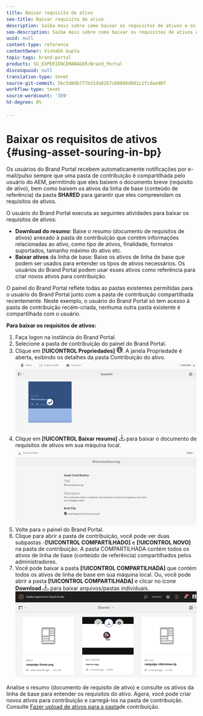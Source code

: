 ```yaml
---
title: Baixar requisito de ativo
seo-title: Baixar requisito de ativo
description: Saiba mais sobre como baixar os requisitos de ativos e os ativos básicos no Brand Portal.
seo-description: Saiba mais sobre como baixar os requisitos de ativos e os ativos básicos no Brand Portal.
uuid: null
content-type: reference
contentOwner: Vishabh Gupta
topic-tags: brand-portal
products: SG_EXPERIENCEMANAGER/Brand_Portal
discoiquuid: null
translation-type: tm+mt
source-git-commit: 5bc5d8db777b31da82b7c68896d881c1fcdaed8f
workflow-type: tm+mt
source-wordcount: '359'
ht-degree: 0%

---
```



# Baixar os requisitos de ativos {#using-asset-souring-in-bp}

Os usuários do Brand Portal recebem automaticamente notificações por e-mail/pulso sempre que uma pasta de contribuição é compartilhada pelo usuário do AEM, permitindo que eles baixem o documento breve (requisito de ativo), bem como baixem os ativos da linha de base (conteúdo de referência) da pasta **SHARED** para garantir que eles compreendam os requisitos de ativos.

O usuário do Brand Portal executa as seguintes atividades para baixar os requisitos de ativos:

* **Download do resumo**: Baixe o resumo (documento de requisitos de ativos) anexado à pasta de contribuição que contém informações relacionadas ao ativo, como tipo de ativos, finalidade, formatos suportados, tamanho máximo do ativo etc.
* **Baixar ativos** da linha de base: Baixe os ativos de linha de base que podem ser usados para entender os tipos de ativos necessários. Os usuários do Brand Portal podem usar esses ativos como referência para criar novos ativos para contribuição.

O painel do Brand Portal reflete todas as pastas existentes permitidas para o usuário do Brand Portal junto com a pasta de contribuição compartilhada recentemente. Neste exemplo, o usuário do Brand Portal só tem acesso à pasta de contribuição recém-criada, nenhuma outra pasta existente é compartilhada com o usuário.

**Para baixar os requisitos de ativos:**

1. Faça logon na instância do Brand Portal.
1. Selecione a pasta de contribuição do painel do Brand Portal.
1. Clique em **[!UICONTROL Propriedades]** ![](assets/properties.png). A janela Propriedade é aberta, exibindo os detalhes da pasta Contribuição do ativo.
   ![](assets/download-asset-requirement1.png)
1. Clique em **[!UICONTROL Baixar resumo]** ![](assets/download.png) para baixar o documento de requisitos de ativos em sua máquina local.
   ![](assets/download-asset-requirement2.png)
1. Volte para o painel do Brand Portal.
1. Clique para abrir a pasta de contribuição, você pode ver duas subpastas -**[!UICONTROL COMPARTILHADO]** e **[!UICONTROL NOVO]** na pasta de contribuição. A pasta COMPARTILHADA contém todos os ativos de linha de base (conteúdo de referência) compartilhados pelos administradores.
1. Você pode baixar a pasta **[!UICONTROL COMPARTILHADA]** que contém todos os ativos de linha de base em sua máquina local.
Ou, você pode abrir a pasta **[!UICONTROL COMPARTILHADA]** e clicar no ícone **Download** ![](assets/download.png) para baixar arquivos/pastas individuais.
   ![](assets/download-asset-requirement3.png)

Analise o resumo (documento de requisito de ativo) e consulte os ativos da linha de base para entender os requisitos do ativo. Agora, você pode criar novos ativos para contribuição e carregá-los na pasta de contribuição. Consulte [Fazer upload de ativos para a pasta](brand-portal-upload-assets-to-contribution-folder.md)de contribuição.

